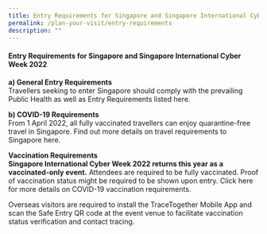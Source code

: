 ```yaml
---
title: Entry Requirements for Singapore and Singapore International Cyber Week 2022
permalink: /plan-your-visit/entry-requirements
description: ""
---
```


#### **Entry Requirements for Singapore and Singapore International Cyber Week 2022**

**a)	General Entry Requirements**
<br>Travellers seeking to enter Singapore should comply with the prevailing Public Health as well as Entry Requirements listed here<a href="https://www.ica.gov.sg/enter-transit-depart/entering-singapore" target="_blank"></a>. 

**b)	COVID-19 Requirements**
<br>From 1 April 2022, all fully vaccinated travellers can enjoy quarantine-free travel in Singapore. Find out more details on travel requirements to Singapore here<a href="https://www.visitsingapore.com/travel-guide-tips/travel-requirements/" target="_blank"></a>.

**Vaccination Requirements**
<br>**Singapore International Cyber Week 2022 returns this year as a vaccinated-only event.** Attendees are required to be fully vaccinated. Proof of vaccination status might be required to be shown upon entry. Click here <a href="https://www.ica.gov.sg/enter-transit-depart/entering-singapore" target="_blank"></a> for more details on COVID-19 vaccination requirements.

Overseas visitors are required to install the TraceTogether Mobile App<a href="https://www.tracetogether.gov.sg/" target="_blank"></a> and scan the Safe Entry QR code at the event venue to facilitate vaccination status verification and contact tracing.